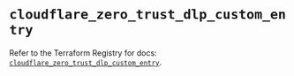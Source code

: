 # `cloudflare_zero_trust_dlp_custom_entry`

Refer to the Terraform Registry for docs: [`cloudflare_zero_trust_dlp_custom_entry`](https://registry.terraform.io/providers/cloudflare/cloudflare/5.10.1/docs/resources/zero_trust_dlp_custom_entry).
